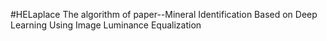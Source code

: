 #HELaplace
 The algorithm of paper--Mineral Identification Based on Deep Learning Using Image Luminance Equalization
